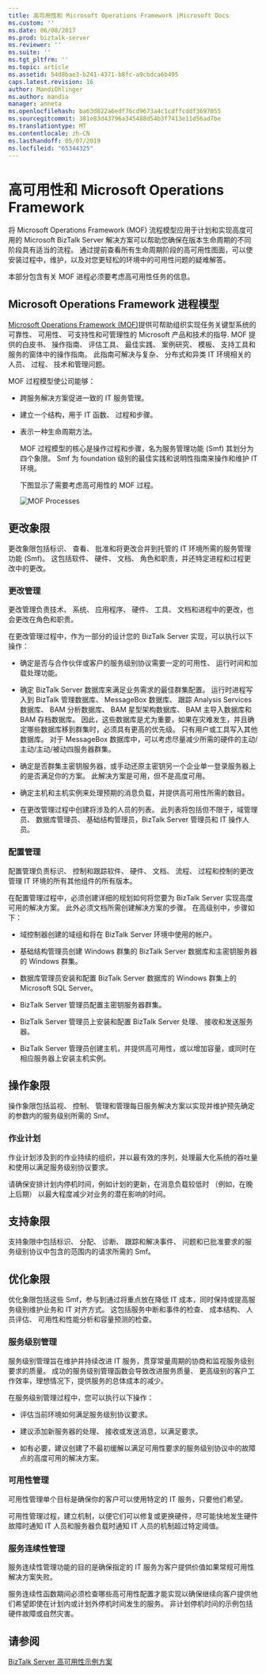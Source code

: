 ```yaml
---
title: 高可用性和 Microsoft Operations Framework |Microsoft Docs
ms.custom: ''
ms.date: 06/08/2017
ms.prod: biztalk-server
ms.reviewer: ''
ms.suite: ''
ms.tgt_pltfrm: ''
ms.topic: article
ms.assetid: 54d8bae3-b241-4371-b8fc-a9cbdca6b495
caps.latest.revision: 16
author: MandiOhlinger
ms.author: mandia
manager: anneta
ms.openlocfilehash: ba63d822a6edf76cd9673a4c1cdffcddf3697055
ms.sourcegitcommit: 381e83d43796a345488d54b3f7413e11d56ad7be
ms.translationtype: MT
ms.contentlocale: zh-CN
ms.lasthandoff: 05/07/2019
ms.locfileid: "65344325"
---
```

# <a name="high-availability-and-the-microsoft-operations-framework"></a>高可用性和 Microsoft Operations Framework
将 Microsoft Operations Framework (MOF) 流程模型应用于计划和实现高度可用的 Microsoft BizTalk Server 解决方案可以帮助您确保在版本生命周期的不同阶段具有适当的流程。 通过提前查看所有生命周期阶段的高可用性图面，可以使安装过程中，维护，以及对您更轻松的环境中的可用性问题的疑难解答。  
  
 本部分包含有关 MOF 进程必须要考虑高可用性任务的信息。  
  
## <a name="microsoft-operations-framework-process-model"></a>Microsoft Operations Framework 进程模型  
 [Microsoft Operations Framework (MOF)](https://technet.microsoft.com/solutionaccelerators/dd320379.aspx)提供可帮助组织实现任务关键型系统的可靠性、 可用性、 可支持性和可管理性的 Microsoft 产品和技术的指导. MOF 提供的白皮书、 操作指南、 评估工具、 最佳实践、 案例研究、 模板、 支持工具和服务的窗体中的操作指南。 此指南可解决与复杂、 分布式和异类 IT 环境相关的人员、 过程、 技术和管理问题。 
  
 MOF 过程模型使公司能够：  
  
- 跨服务解决方案促进一致的 IT 服务管理。  
  
- 建立一个结构，用于 IT 函数、 过程和步骤。  
  
- 表示一种生命周期方法。  
  
  MOF 过程模型的核心是操作过程和步骤，名为服务管理功能 (Smf) 其划分为四个象限。 Smf 为 foundation 级别的最佳实践和说明性指南来操作和维护 IT 环境。  
  
  下图显示了需要考虑高可用性的 MOF 过程。  
  
  ![MOF Processes](../core/media/tdi-highava-mof.gif "TDI_HighAva_MOF")  
  
## <a name="changing-quadrant"></a>更改象限  
 更改象限包括标识、 查看、 批准和将更改合并到托管的 IT 环境所需的服务管理功能 (Smf)。 这包括软件、 硬件、 文档、 角色和职责，并还特定进程和过程更改中的更改。  
  
### <a name="change-management"></a>更改管理  
 更改管理负责技术、 系统、 应用程序、 硬件、 工具、 文档和进程中的更改，也会更改在角色和职责。  
  
 在更改管理过程中，作为一部分的设计您的 BizTalk Server 实现，可以执行以下操作：  
  
-   确定是否与合作伙伴或客户的服务级别协议需要一定的可用性、 运行时间和加载处理功能。  
  
-   确定 BizTalk Server 数据库来满足业务需求的最佳群集配置。 运行时进程写入到 BizTalk 管理数据库、 MessageBox 数据库、 跟踪 Analysis Services 数据库、 BAM 分析数据库、 BAM 星型架构数据库、 BAM 主导入数据库和 BAM 存档数据库。 因此，这些数据库是尤为重要，如果在灾难发生，并且确定哪些数据库移到群集时，必须具有更高的优先级。 只有用户或工具写入其他数据库。 对于 MessageBox 数据库中，可以考虑尽量减少所需的硬件的主动/主动/主动/被动四服务器群集。  
  
-   确定是否群集主密钥服务器，或手动还原主密钥另一个企业单一登录服务器上的是否满足你的方案。 此解决方案是可用，但不是高度可用。  
  
-   确定主机和主机实例来处理预期的消息负载，并提供高可用性所需的数目。  
  
-   在更改管理过程中创建将涉及的人员的列表。 此列表将包括但不限于，域管理员、 数据库管理员、 基础结构管理员，BizTalk Server 管理员和 IT 操作人员。  
  
### <a name="configuration-management"></a>配置管理  
 配置管理负责标识、 控制和跟踪软件、 硬件、 文档、 流程、 过程和控制的更改管理 IT 环境的所有其他组件的所有版本。  
  
 在配置管理过程中，必须创建详细的规划如何将您要为 BizTalk Server 实现高度可用的解决方案。 此外必须文档所需创建解决方案的步骤。 在高级别中，步骤如下：  
  
-   域控制器创建的域组和将在 BizTalk Server 环境中使用的帐户。  
  
-   基础结构管理员创建 Windows 群集的 BizTalk Server 数据库和主密钥服务器的 Windows 群集。  
  
-   数据库管理员安装和配置 BizTalk Server 数据库的 Windows 群集上的 Microsoft SQL Server。  
  
-   BizTalk Server 管理员配置主密钥服务器群集。  
  
-   BizTalk Server 管理员上安装和配置 BizTalk Server 处理、 接收和发送服务器。  
  
-   BizTalk Server 管理员创建主机，并提供高可用性，或以增加容量，或同时在相应服务器上安装主机实例。  
  
## <a name="operating-quadrant"></a>操作象限  
 操作象限包括监视、 控制、 管理和管理每日服务解决方案以实现并维护预先确定的参数内的服务级别所需的 Smf。  
  
### <a name="job-scheduling"></a>作业计划  
 作业计划涉及到的作业持续的组织，并以最有效的序列，处理最大化系统的吞吐量和使用以满足服务级别协议要求。  
  
 请确保安排计划内停机时间，例如计划的更新，在消息负载较低时 （例如，在晚上后期） 以最大程度减少对业务的潜在影响的时间。  
  
## <a name="supporting-quadrant"></a>支持象限  
 支持象限中包括标识、 分配、 诊断、 跟踪和解决事件、 问题和已批准要求的服务级别协议中包含的范围内的请求所需的 Smf。  
  
## <a name="optimizing-quadrant"></a>优化象限  
 优化象限包括这些 Smf，参与到通过将重点放在降低 IT 成本，同时保持或提高服务级别维护业务和 IT 对齐方式。 这包括服务中断和事件的检查、 成本结构、 人员评估、 可用性和性能分析和容量预测的检查。  
  
### <a name="service-level-management"></a>服务级别管理  
 服务级别管理旨在维护并持续改进 IT 服务，贯穿常量周期的协商和监视服务级别要求的质量。 成功的服务级别管理函数会导致改进服务质量、 更高级别的客户工作效率，理想情况下，提供服务的总体成本的减少。  
  
 在服务级别管理过程中，您可以执行以下操作：  
  
-   评估当前环境如何满足服务级别协议要求。  
  
-   建议添加新服务器的处理、 接收或发送消息，以满足要求。  
  
-   如有必要，建议创建了不最初缓解以满足可用性要求的服务级别协议中的故障点的高度可用的解决方案。  
  
### <a name="availability-management"></a>可用性管理  
 可用性管理单个目标是确保你的客户可以使用特定的 IT 服务，只要他们希望。  
  
 可用性管理过程，建立机制，以便它们可以修复或更换硬件，尽可能快地发生硬件故障时通知 IT 人员和服务器负载时通知 IT 人员的机制超过特定阈值。  
  
### <a name="service-continuity-management"></a>服务连续性管理  
 服务连续性管理功能的目的是确保指定的 IT 服务为客户提供价值如果常规可用性解决方案失败。  
  
 服务连续性函数期间必须检查哪些高可用性配置才能实现以确保继续向客户提供他们希望即使在计划内或计划外停机时间发生的服务。 非计划停机时间的示例包括硬件故障或自然灾害。  
  
## <a name="see-also"></a>请参阅  
 [BizTalk Server 高可用性示例方案](../core/sample-biztalk-server-high-availability-scenarios.md)
